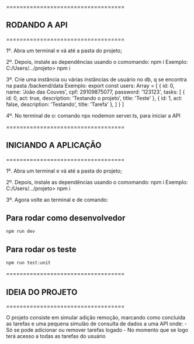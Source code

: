 ===================================
## RODANDO A API
===================================

1º. Abra um terminal e vá até a pasta do projeto;

2º. Depois, instale as dependências usando o comomando: npm i
    Exemplo:
        C:/Users/.../projeto> npm i

3º. Crie uma instância ou várias instâncias de usuário no db, q se encontra na pasta /backend/data
    Exemplo:
        export const users: Array<User> = [
            {
                id: 0,
                name: 'João das Couves',
                cpf: 29109875077,
                password: '123123',
                tasks: [
                    {
                        id: 0,
                        act: true,
                        description: 'Testando o projeto',
                        title: 'Teste'
                    },
                    {
                        id: 1,
                        act: false,
                        description: 'Testando',
                        title: 'Tarefa'
                    },
                ]
            }
        ]

4º. No terminal de o: comando npx nodemon server.ts, para iniciar a API



===================================
## INICIANDO A APLICAÇÃO
===================================

1º. Abra um terminal e vá até a pasta do projeto;

2º. Depois, instale as dependências usando o comomando: npm i
    Exemplo:
        C:/Users/.../projeto> npm i

3º. Agora volte ao terminal e de comando:

## Para rodar como desenvolvedor
    npm run dev

## Para rodar os teste
    npm run test:unit



===================================
## IDEIA DO PROJETO
===================================

O projeto consiste em simular adição remoção, marcando como concluída as
tarefas e uma pequena simulão de consulta de dados a uma API onde:
    - Só se pode adicionar ou remover tarefas logado
    - No momento que se logo terá acesso a todas as tarefas do usuário